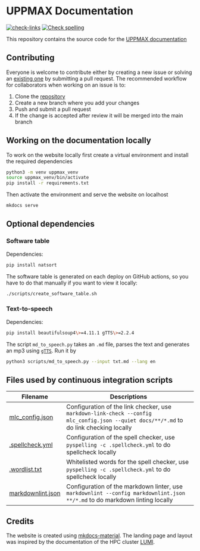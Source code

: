 # UPPMAX Documentation

[![check-links](https://github.com/UPPMAX/UPPMAX-documentation/actions/workflows/check_links.yaml/badge.svg?branch=main)](https://github.com/UPPMAX/UPPMAX-documentation/actions/workflows/check_links.yaml)
[![Check spelling](https://github.com/UPPMAX/UPPMAX-documentation/actions/workflows/check_spelling.yaml/badge.svg?branch=main)](https://github.com/UPPMAX/UPPMAX-documentation/actions/workflows/check_spelling.yaml)

This repository contains the source code for the [UPPMAX
documentation](https://uppmax.github.io/UPPMAX-documentation/)

## Contributing

Everyone is welcome to contribute either by creating a new issue or solving an
[existing one](https://github.com/UPPMAX/UPPMAX-documentation/issues) by submitting
a pull request. The recommended workflow for collaborators when working on an
issue is to:

1. Clone the [repository](https://github.com/UPPMAX/UPPMAX-documentation/issues)
2. Create a new branch where you add your changes
3. Push and submit a pull request
4. If the change is accepted after review it will be merged into the main
   branch

## Working on the documentation locally

To work on the website locally first create a virtual environment and install
the required dependencies

``` bash
python3 -m venv uppmax_venv
source uppmax_venv/bin/activate
pip install -r requirements.txt
```

Then activate the environment and serve the website on localhost

``` bash
mkdocs serve
```

## Optional dependencies

### Software table

Dependencies:

```bash
pip install natsort
```

The software table is generated on each deploy on GitHub actions,
so you have to do that manually if you want to view it locally:

``` bash
./scripts/create_software_table.sh
```

### Text-to-speech

Dependencies:

```bash
pip install beautifulsoup4\>=4.11.1 gTTS\>=2.2.4
```

The script `md_to_speech.py` takes an `.md` file, parses the text and generates
an mp3 using [`gTTS`](https://gtts.readthedocs.io/en/latest/). Run it by

```bash
python3 scripts/md_to_speech.py --input txt.md --lang en
```

## Files used by continuous integration scripts

Filename                              |Descriptions
--------------------------------------|--------------------------------------------------------------------------------------------------------------------------------------
[mlc_config.json](mlc_config.json)    |Configuration of the link checker, use `markdown-link-check --config mlc_config.json --quiet docs/**/*.md` to do link checking locally
[.spellcheck.yml](.spellcheck.yml)    |Configuration of the spell checker, use `pyspelling -c .spellcheck.yml` to do spellcheck locally
[.wordlist.txt](.wordlist.txt)        |Whitelisted words for the spell checker, use `pyspelling -c .spellcheck.yml` to do spellcheck locally
[markdownlint.json](markdownlint.json)|Configuration of the markdown linter, use `markdownlint --config markdownlint.json **/*.md` to do markdown linting locally

## Credits

The website is created using
[mkdocs-material](https://squidfunk.github.io/mkdocs-material). The landing
page and layout was inspired by the documentation of the HPC cluster
[LUMI](https://docs.lumi-supercomputer.eu/).
